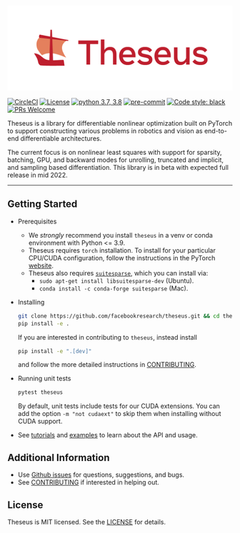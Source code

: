 ![Theseus Logo](https://github.com/facebookresearch/theseus/blob/main/docs/source/img/theseus-color-horizontal.png)

[![CircleCI](https://circleci.com/gh/facebookresearch/theseus/tree/main.svg?style=svg)](https://circleci.com/gh/facebookresearch/theseus/tree/main)
[![License](https://img.shields.io/badge/license-MIT-blue.svg)](https://github.com/facebookresearch/habitat-sim/blob/main/LICENSE)
[![python 3.7, 3.8](https://img.shields.io/badge/python-3.7%20%7C%203.8-blue.svg)](https://www.python.org/downloads/release/)
[![pre-commit](https://img.shields.io/badge/pre--commit-enabled-green?logo=pre-commit&logoColor=white)](https://github.com/pre-commit/pre-commit)
[![Code style: black](https://img.shields.io/badge/code%20style-black-000000.svg)](https://github.com/psf/black)
[![PRs Welcome](https://img.shields.io/badge/PRs-welcome-green.svg)](https://github.com/facebookresearch/theseus/blob/main/CONTRIBUTING.md)


Theseus is a library for differentiable nonlinear optimization built on PyTorch to support constructing various problems in robotics and vision as end-to-end differentiable architectures.

The current focus is on nonlinear least squares with support for sparsity, batching, GPU, and backward modes for unrolling, truncated and implicit, and sampling based differentiation. This library is in beta with expected full release in mid 2022.

-----

## Getting Started
- Prerequisites
    - We *strongly* recommend you install `theseus` in a venv or conda environment with Python <= 3.9.
    - Theseus requires `torch` installation. To install for your particular CPU/CUDA configuration, follow the instructions in the PyTorch [website](https://pytorch.org/get-started/locally/).
    - Theseus also requires [`suitesparse`](https://people.engr.tamu.edu/davis/suitesparse.html), which you can install via:
        - `sudo apt-get install libsuitesparse-dev` (Ubuntu).
        - `conda install -c conda-forge suitesparse` (Mac).
    
- Installing
    ```bash
    git clone https://github.com/facebookresearch/theseus.git && cd theseus
    pip install -e .
    ```
    If you are interested in contributing to `theseus`, instead install
    ```bash
    pip install -e ".[dev]"
    ```
    and follow the more detailed instructions in [CONTRIBUTING](https://github.com/facebookresearch/theseus/blob/main/CONTRIBUTING.md).
- Running unit tests
    ```bash
    pytest theseus
    ```
  By default, unit tests include tests for our CUDA extensions. You can add the option `-m "not cudaext"` to 
  skip them when installing without CUDA support.
- See [tutorials](https://github.com/facebookresearch/theseus/blob/main/tutorials/) and [examples](https://github.com/facebookresearch/theseus/blob/main/examples/) to learn about the API and usage.


## Additional Information

- Use [Github issues](https://github.com/facebookresearch/theseus/issues/new/choose) for questions, suggestions, and bugs.
- See [CONTRIBUTING](https://github.com/facebookresearch/theseus/blob/main/CONTRIBUTING.md) if interested in helping out.


## License

Theseus is MIT licensed. See the [LICENSE](https://github.com/facebookresearch/theseus/blob/main/LICENSE) for details.
